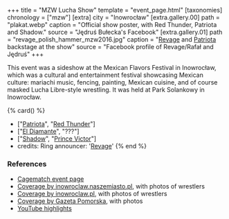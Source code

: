 +++
title = "MZW Lucha Show"
template = "event_page.html"
[taxonomies]
chronology = ["mzw"]
[extra]
city = "Inowrocław"
[extra.gallery.00]
path = "plakat.webp"
caption = "Official show poster, with Red Thunder, Patriota and Shadow."
source = "Jędruś Bułecka's Facebook"
[extra.gallery.01]
path = "revage_polish_hammer_mzw2016.jpg"
caption = "[Revage](@/w/rafael-kid.md) and [Patriota](@/w/jedrus-bulecka.md) backstage at the show"
source = "Facebook profile of Revage/Rafał and Jędruś"
+++

This event was a sideshow at the Mexican Flavors Festival in Inowrocław, which was a cultural and entertainment festival showcasing Mexican culture: mariachi music, fencing, painting, Mexican cuisine, and of course masked Lucha Libre-style wrestling. It was held at Park Solankowy in Inowrocław.

{% card() %}
- ["[Patriota](@/w/jedrus-bulecka.md)", "[Red Thunder](@/w/red-thunder.md)"]
- ["[El Diamante](@/w/asmund.md)", "???"]
- ["[Shadow](@/w/shadow.md)", "[Prince Victor](@/w/vic-golden.md)"]
- credits:
    Ring announcer: '[Revage](@/w/rafael-kid.md)'
{% end %}

### References

* [Cagematch event page](https://www.cagematch.net/?id=1&nr=322459)
* [Coverage by inowroclaw.naszemiasto.pl](https://inowroclaw.naszemiasto.pl/klimat-meksykanski-zagoscil-w-solankach/ar/c2-3853156), with photos of wrestlers
* [Coverage by inowroclaw.pl](https://www.inowroclaw.pl/aktualnosc-336-meksyk_w_parku_solankowym.html), with photos of wrestlers
* [Coverage by Gazeta Pomorska](https://pomorska.pl/meksykanski-festiwal-smakow-w-inowroclawiu-zdjecia/ar/10613970), with photos
* [YouTube highlights](https://www.youtube.com/watch?v=Wucpm6M5WEQ)
